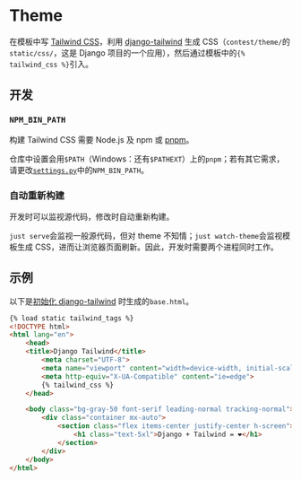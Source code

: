 # Theme

在模板中写 [Tailwind CSS](https://tailwindcss.com/)，利用 [django-tailwind](https://pypi.org/project/django-tailwind/) 生成 CSS（`contest/theme/`的`static/css/`，这是 Django 项目的一个应用），然后通过模板中的`{% tailwind_css %}`引入。

## 开发

### `NPM_BIN_PATH`

构建 Tailwind CSS 需要 Node.js 及 npm 或 [pnpm](https://pnpm.io/)。

仓库中设置会用`$PATH`（Windows：还有`$PATHEXT`）上的`pnpm`；若有其它需求，请更改[`settings.py`](../contest/contest/settings.py)中的`NPM_BIN_PATH`。

### 自动重新构建

开发时可以监视源代码，修改时自动重新构建。

`just serve`会监视一般源代码，但对 theme 不知情；`just watch-theme`会监视模板生成 CSS，进而让浏览器页面刷新。因此，开发时需要两个进程同时工作。

## 示例

以下是[初始化 django-tailwind](https://django-tailwind.readthedocs.io/en/latest/installation.html) 时生成的`base.html`。

```html
{% load static tailwind_tags %}
<!DOCTYPE html>
<html lang="en">
	<head>
    <title>Django Tailwind</title>
		<meta charset="UTF-8">
		<meta name="viewport" content="width=device-width, initial-scale=1.0">
		<meta http-equiv="X-UA-Compatible" content="ie=edge">
		{% tailwind_css %}
	</head>

	<body class="bg-gray-50 font-serif leading-normal tracking-normal">
		<div class="container mx-auto">
			<section class="flex items-center justify-center h-screen">
				<h1 class="text-5xl">Django + Tailwind = ❤️</h1>
			</section>
		</div>
	</body>
</html>
```
